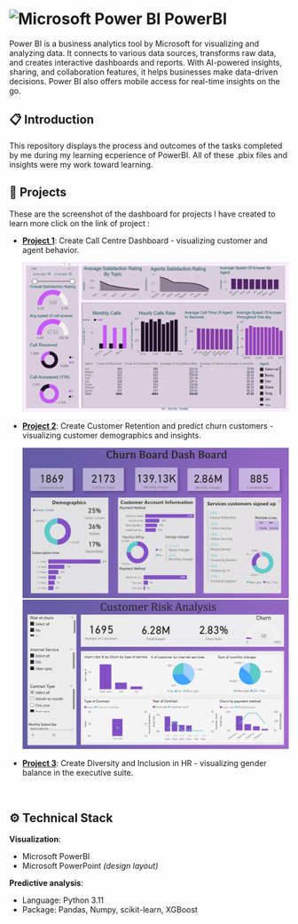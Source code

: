 # </a><img src="https://upload.wikimedia.org/wikipedia/commons/thumb/c/cf/New_Power_BI_Logo.svg/600px-New_Power_BI_Logo.svg.png?20210102182532" alt="Microsoft Power BI" width="30" height="30"> PowerBI
Power BI is a business analytics tool by Microsoft for visualizing and analyzing data. It connects to various data sources, transforms raw data, and creates interactive dashboards and reports. With AI-powered insights, sharing, and collaboration features, it helps businesses make data-driven decisions. Power BI also offers mobile access for real-time insights on the go.
<br>

## :clipboard: Introduction
This repository displays the process and outcomes of the tasks completed by me during my learning ecperience of PowerBI. All of these .pbix files and insights were my work toward learning.
<br>

## :pushpin: Projects

These are the screenshot of the dashboard for projects I have created to learn more click on the link of project :                    
- [**Project 1**](https://github.com/Aryan-chand/PowerBI/tree/main/Call%20Center%20Analysis): Create Call Centre Dashboard - visualizing customer and agent behavior.<br>

  ![dashboard github](https://github.com/Aryan-chand/PowerBI/blob/main/Assets/Call%20Center.png)
  
- [**Project 2**](https://github.com/Aryan-chand/PowerBI/tree/main/Customer%20Retension%20Analysis): Create Customer Retention and predict churn customers - visualizing customer demographics and insights.<br>

  ![dashboard github](https://github.com/Aryan-chand/PowerBI/blob/main/Assets/customer%20retention_pg1.png)
  ![dashboard github](https://github.com/Aryan-chand/PowerBI/blob/main/Assets/customer%20retention_pg2.png)
  
- [**Project 3**](): Create Diversity and Inclusion in HR - visualizing gender balance in the executive suite.
<br>

## :gear: Technical Stack

**Visualization**:
- Microsoft PowerBI
- Microsoft PowerPoint *(design layout)*
  

**Predictive analysis**:
- Language: Python 3.11
- Package: Pandas, Numpy, scikit-learn, XGBoost

